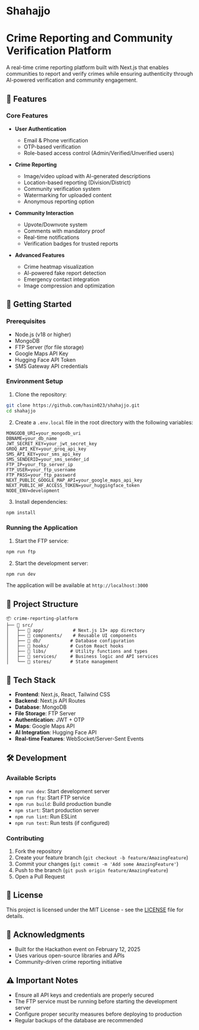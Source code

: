 # Shahajjo

# Crime Reporting and Community Verification Platform

A real-time crime reporting platform built with Next.js that enables communities to report and verify crimes while ensuring authenticity through AI-powered verification and community engagement.

## 🌟 Features

### Core Features
- **User Authentication**
  - Email & Phone verification
  - OTP-based verification
  - Role-based access control (Admin/Verified/Unverified users)

- **Crime Reporting**
  - Image/video upload with AI-generated descriptions
  - Location-based reporting (Division/District)
  - Community verification system
  - Watermarking for uploaded content
  - Anonymous reporting option

- **Community Interaction**
  - Upvote/Downvote system
  - Comments with mandatory proof
  - Real-time notifications
  - Verification badges for trusted reports

- **Advanced Features**
  - Crime heatmap visualization
  - AI-powered fake report detection
  - Emergency contact integration
  - Image compression and optimization

## 🚀 Getting Started

### Prerequisites
- Node.js (v18 or higher)
- MongoDB
- FTP Server (for file storage)
- Google Maps API Key
- Hugging Face API Token
- SMS Gateway API credentials

### Environment Setup

1. Clone the repository:
```bash
git clone https://github.com/hasin023/shahajjo.git
cd shahajjo
```

2. Create a `.env.local` file in the root directory with the following variables:
```env
MONGODB_URI=your_mongodb_uri
DBNAME=your_db_name
JWT_SECRET_KEY=your_jwt_secret_key
GROQ_API_KEY=your_groq_api_key
SMS_API_KEY=your_sms_api_key
SMS_SENDERID=your_sms_sender_id
FTP_IP=your_ftp_server_ip
FTP_USER=your_ftp_username
FTP_PASS=your_ftp_password
NEXT_PUBLIC_GOOGLE_MAP_API=your_google_maps_api_key
NEXT_PUBLIC_HF_ACCESS_TOKEN=your_huggingface_token
NODE_ENV=development
```

3. Install dependencies:
```bash
npm install
```

### Running the Application

1. Start the FTP service:
```bash
npm run ftp
```

2. Start the development server:
```bash
npm run dev
```

The application will be available at `http://localhost:3000`

## 📁 Project Structure

```
📦 crime-reporting-platform
├── 📂 src/
│   ├── 📂 app/           # Next.js 13+ app directory
│   ├── 📂 components/    # Reusable UI components
│   ├── 📂 db/           # Database configuration
│   ├── 📂 hooks/        # Custom React hooks
│   ├── 📂 libs/         # Utility functions and types
│   ├── 📂 services/     # Business logic and API services
│   └── 📂 stores/       # State management
```

## 🔧 Tech Stack

- **Frontend**: Next.js, React, Tailwind CSS
- **Backend**: Next.js API Routes
- **Database**: MongoDB
- **File Storage**: FTP Server
- **Authentication**: JWT + OTP
- **Maps**: Google Maps API
- **AI Integration**: Hugging Face API
- **Real-time Features**: WebSocket/Server-Sent Events

## 🛠️ Development

### Available Scripts

- `npm run dev`: Start development server
- `npm run ftp`: Start FTP service
- `npm run build`: Build production bundle
- `npm start`: Start production server
- `npm run lint`: Run ESLint
- `npm run test`: Run tests (if configured)

### Contributing

1. Fork the repository
2. Create your feature branch (`git checkout -b feature/AmazingFeature`)
3. Commit your changes (`git commit -m 'Add some AmazingFeature'`)
4. Push to the branch (`git push origin feature/AmazingFeature`)
5. Open a Pull Request

## 📄 License

This project is licensed under the MIT License - see the [LICENSE](LICENSE) file for details.

## 🤝 Acknowledgments

- Built for the Hackathon event on February 12, 2025
- Uses various open-source libraries and APIs
- Community-driven crime reporting initiative

## ⚠️ Important Notes

- Ensure all API keys and credentials are properly secured
- The FTP service must be running before starting the development server
- Configure proper security measures before deploying to production
- Regular backups of the database are recommended
